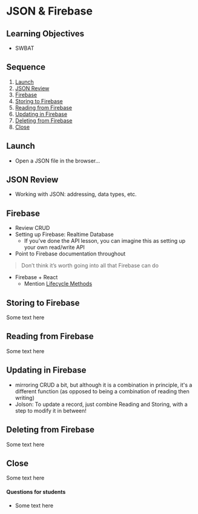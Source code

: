 # JSON & Firebase

## Learning Objectives

- SWBAT 

## Sequence

1. [Launch](#launch)
2. [JSON Review](#json-review)
3. [Firebase](#firebase)
4. [Storing to Firebase](#storing-to-firebase)
5. [Reading from Firebase](#reading-from-firebase)
6. [Updating in Firebase](#updating-in-firebase)
7. [Deleting from Firebase](#deleting-from-firebase)
8. [Close](#close)

## Launch

* Open a JSON file in the browser...

## JSON Review

- Working with JSON: addressing, data types, etc.

## Firebase

- Review CRUD
- Setting up Firebase: Realtime Database
	- If you’ve done the API lesson, you can imagine this as setting up your own read/write API
- Point to Firebase documentation throughout
> Don’t think it’s worth going into all that Firebase can do
- Firebase + React
	- Mention [Lifecycle Methods](passing-state-lifecycle-methods.md)

## Storing to Firebase

Some text here

## Reading from Firebase

Some text here

## Updating in Firebase

- mirroring CRUD a bit, but although it is a combination in principle, it's a different function (as opposed to being a combination of reading then writing)
- Jolson: To update a record, just combine Reading and Storing, with a step to modify it in between!

## Deleting from Firebase

Some text here

## Close

Some text here

#### Questions for students

- Some text here

